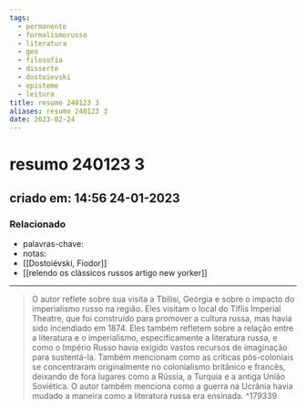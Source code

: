```yaml
---
tags:
  - permanente
  - formalismorusso
  - literatura
  - geo
  - filosofia
  - disserte
  - dostoievski
  - episteme
  - leitura
title: resumo 240123 3
aliases: resumo 240123 3
date: 2023-02-24
---
```

# resumo 240123 3
## criado em: 14:56 24-01-2023

### Relacionado
- palavras-chave: 
- notas: 
- [[Dostoiévski, Fiodor]]
- [[relendo os clássicos russos artigo new yorker]]
---
> O autor reflete sobre sua visita a Tbilisi, Geórgia e sobre o impacto do imperialismo russo na região. Eles visitam o local do Tiflis Imperial Theatre, que foi construído para promover a cultura russa, mas havia sido incendiado em 1874. Eles também refletem sobre a relação entre a literatura e o imperialismo, especificamente a literatura russa, e como o Império Russo havia exigido vastos recursos de imaginação para sustentá-la. Também mencionam como as críticas pós-coloniais se concentraram originalmente no colonialismo britânico e francês, deixando de fora lugares como a Rússia, a Turquia e a antiga União Soviética. O autor também menciona como a guerra na Ucrânia havia mudado a maneira como a literatura russa era ensinada. ^179339
